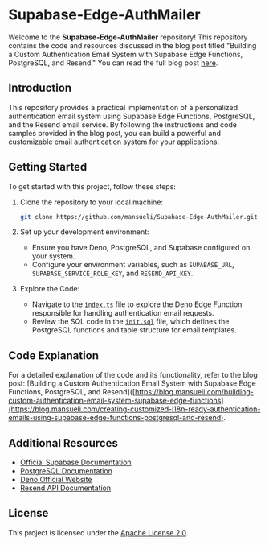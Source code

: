 # Supabase-Edge-AuthMailer

Welcome to the **Supabase-Edge-AuthMailer** repository! This repository contains the code and resources discussed in the blog post titled "Building a Custom Authentication Email System with Supabase Edge Functions, PostgreSQL, and Resend." You can read the full blog post [here](https://blog.mansueli.com/creating-customized-i18n-ready-authentication-emails-using-supabase-edge-functions-postgresql-and-resend).

## Introduction

This repository provides a practical implementation of a personalized authentication email system using Supabase Edge Functions, PostgreSQL, and the Resend email service. By following the instructions and code samples provided in the blog post, you can build a powerful and customizable email authentication system for your applications.

## Getting Started

To get started with this project, follow these steps:

1. Clone the repository to your local machine:

   ```bash
   git clone https://github.com/mansueli/Supabase-Edge-AuthMailer.git
   ```

2. Set up your development environment:

   - Ensure you have Deno, PostgreSQL, and Supabase configured on your system.
   - Configure your environment variables, such as `SUPABASE_URL`, `SUPABASE_SERVICE_ROLE_KEY`, and `RESEND_API_KEY`.

3. Explore the Code:

   - Navigate to the [`index.ts`](https://github.com/mansueli/Supabase-Edge-AuthMailer/blob/main/supabase/functions/auth-mailer/index.ts) file to explore the Deno Edge Function responsible for handling authentication email requests.
   - Review the SQL code in the [`init.sql`](https://github.com/mansueli/Supabase-Edge-AuthMailer/blob/main/init.sql) file, which defines the PostgreSQL functions and table structure for email templates.

## Code Explanation

For a detailed explanation of the code and its functionality, refer to the blog post: [Building a Custom Authentication Email System with Supabase Edge Functions, PostgreSQL, and Resend]([https://blog.mansueli.com/building-custom-authentication-email-system-supabase-edge-functions](https://blog.mansueli.com/creating-customized-i18n-ready-authentication-emails-using-supabase-edge-functions-postgresql-and-resend).

## Additional Resources

- [Official Supabase Documentation](https://supabase.io/docs)
- [PostgreSQL Documentation](https://www.postgresql.org/docs/)
- [Deno Official Website](https://deno.land/)
- [Resend API Documentation](https://resend.com/docs)

## License

This project is licensed under the [Apache License 2.0](LICENSE).
